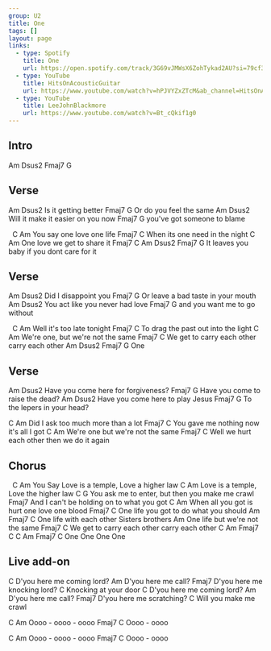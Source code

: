 ```yaml
---
group: U2
title: One
tags: []
layout: page
links: 
  - type: Spotify 
    title: One
    url: https://open.spotify.com/track/3G69vJMWsX6ZohTykad2AU?si=79cf3da35ea145db
  - type: YouTube
    title: HitsOnAcousticGuitar
    url: https://www.youtube.com/watch?v=hPJVYZxZTcM&ab_channel=HitsOnAcousticGuitar
  - type: YouTube
    title: LeeJohnBlackmore
    url: https://www.youtube.com/watch?v=Bt_cQkif1g0
---
```


## Intro

Am  Dsus2  Fmaj7  G

## Verse

Am              Dsus2
  Is it getting better
Fmaj7                   G
     Or do you feel the same
Am                Dsus2
  Will it make it easier on you now
Fmaj7                      G
     you've got someone to blame

&nbsp;        C        Am
You say   one love  one life
Fmaj7                  C
     When its one need  in the night
C         Am
  One love  we get to share it 
Fmaj7                         C              Am  Dsus2 Fmaj7 G
     It leaves you baby if you dont care for it

## Verse

Am           Dsus2
  Did I disappoint you
Fmaj7                              G
     Or leave a bad taste in your mouth
Am                       Dsus2
  You act like you never had love
Fmaj7                          G
     and you want me to go without

&nbsp;        C        Am
Well it's too late  tonight
Fmaj7                       C
     To drag the past out into the light
C                   Am
We're one, but we're  not the same
         Fmaj7                    C
We get to     carry each other carry each other
  Am  Dsus2 Fmaj7 G
One

## Verse

Am                          Dsus2
  Have you come here for forgiveness?
Fmaj7                           G
     Have you come to raise the dead?
Am                           Dsus2
  Have you come here to play Jesus
Fmaj7                      G
     To the lepers in your head?

C                  Am
 Did I ask too much  more than a lot
Fmaj7                            C
     You gave me nothing now it's all I got
C                    Am
  We're one but we're  not the same
       Fmaj7                        C
Well we     hurt each other then we do it again

## Chorus

&nbsp;      C                   Am
You Say Love is a temple, Love a higher law
 C                 Am
Love is a temple, Love the higher law
    C                    G
You ask me to enter, but then you make me crawl
                         Fmaj7
And I can't be holding on     to what you got
                     C           Am
When all you got is hurt one love  one blood
Fmaj7                    C
     One life you got to do what you should
        Am               Fmaj7       C
One life  with each other     Sisters brothers
                  Am
One life but we're  not the same
         Fmaj7                    C
We get to     carry each other carry each other
  C  Am  Fmaj7  C     C  Am  Fmaj7  C
One    One          One    One

## Live add-on

C
 D'you here me coming lord?
Am
  D'you here me call?
Fmaj7
     D'you here me knocking lord?
C
Knocking at your door
C
 D'you here me coming lord?
Am
  D'you here me call?
Fmaj7
     D'you here me scratching?
C
Will you make me crawl

C             Am
Oooo - oooo - oooo
Fmaj7      C
Oooo - oooo

C             Am
Oooo - oooo - oooo
Fmaj7      C
Oooo - oooo
